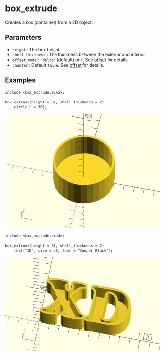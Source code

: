 # box_extrude

Creates a box (container) from a 2D object.

## Parameters

- `height` : The box height.
- `shell_thickness` : The thickness between the exterior and interior.
- `offset_mode` : `"delta"` (default) or `r`. See [offset](https://en.wikibooks.org/wiki/OpenSCAD_User_Manual/Transformations#offset) for details.
- `chamfer` : Default `false`. See [offset](https://en.wikibooks.org/wiki/OpenSCAD_User_Manual/Transformations#offset) for details.

## Examples

    include <box_extrude.scad>;
    
	box_extrude(height = 30, shell_thickness = 2) 
	    circle(r = 30);

![box_extrude](images/lib-box_extrude-1.JPG)

    include <box_extrude.scad>;
    
	box_extrude(height = 30, shell_thickness = 2) 
	    text("XD", size = 40, font = "Cooper Black");

![box_extrude](images/lib-box_extrude-2.JPG)

